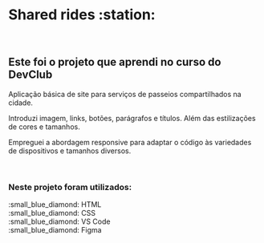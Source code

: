 <h1> Shared rides :station: </h1>
<br>

<h2> Este foi o projeto que aprendi no curso do DevClub </h2>

<p> Aplicação básica de site para serviços de passeios compartilhados na cidade. </p>
<p> Introduzi imagem, links, botões, parágrafos e títulos. Além das estilizações de cores e tamanhos. </p>
<p> Empreguei a abordagem responsive para adaptar o código às variedades de dispositivos e tamanhos diversos. </p>
<br>

<h3> Neste projeto foram utilizados: </h3>
  :small_blue_diamond: HTML 
<br>
  :small_blue_diamond: CSS
<br>
  :small_blue_diamond: VS Code 
<br>
  :small_blue_diamond: Figma
<br>
<br>

<div align="center">
  
</div>  
